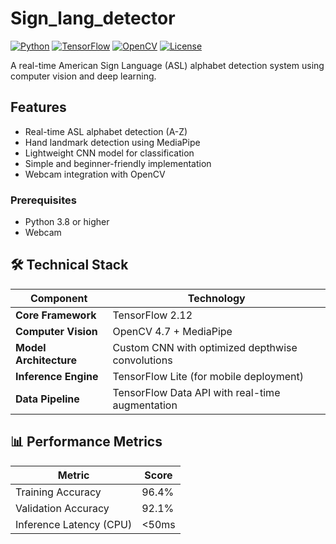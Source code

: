 # Sign_lang_detector

[![Python](https://img.shields.io/badge/Python-3.8+-blue?logo=python)](https://python.org)
[![TensorFlow](https://img.shields.io/badge/TensorFlow-2.12+-orange?logo=tensorflow)](https://tensorflow.org)
[![OpenCV](https://img.shields.io/badge/OpenCV-4.7+-green?logo=opencv)](https://opencv.org)
[![License](https://img.shields.io/badge/License-MIT-red)](LICENSE)

A real-time American Sign Language (ASL) alphabet detection system using computer vision and deep learning.

## Features 
- Real-time ASL alphabet detection (A-Z)
- Hand landmark detection using MediaPipe
- Lightweight CNN model for classification
- Simple and beginner-friendly implementation
- Webcam integration with OpenCV

### Prerequisites
- Python 3.8 or higher
- Webcam

## 🛠️ Technical Stack
| Component | Technology |
|-----------|------------|
| **Core Framework** | TensorFlow 2.12 |
| **Computer Vision** | OpenCV 4.7 + MediaPipe |
| **Model Architecture** | Custom CNN with optimized depthwise convolutions |
| **Inference Engine** | TensorFlow Lite (for mobile deployment) |
| **Data Pipeline** | TensorFlow Data API with real-time augmentation |

## 📊 Performance Metrics
| Metric | Score |
|--------|-------|
| Training Accuracy | 96.4% |
| Validation Accuracy | 92.1% |
| Inference Latency (CPU) | <50ms |
